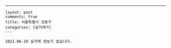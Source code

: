 ---
    layout: post
    comments: true
    title: 서울특별시 성동구
    categories: [실거래가]
    ---

    2021-06-10 실거래 정보가 없습니다.

    